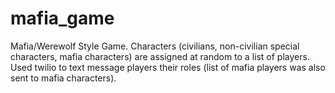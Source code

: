 mafia_game
==========

Mafia/Werewolf Style Game. Characters (civilians, non-civilian special characters, mafia characters) are assigned at random to a list of players. Used twilio to text message players their roles (list of mafia players was also sent to mafia characters).


